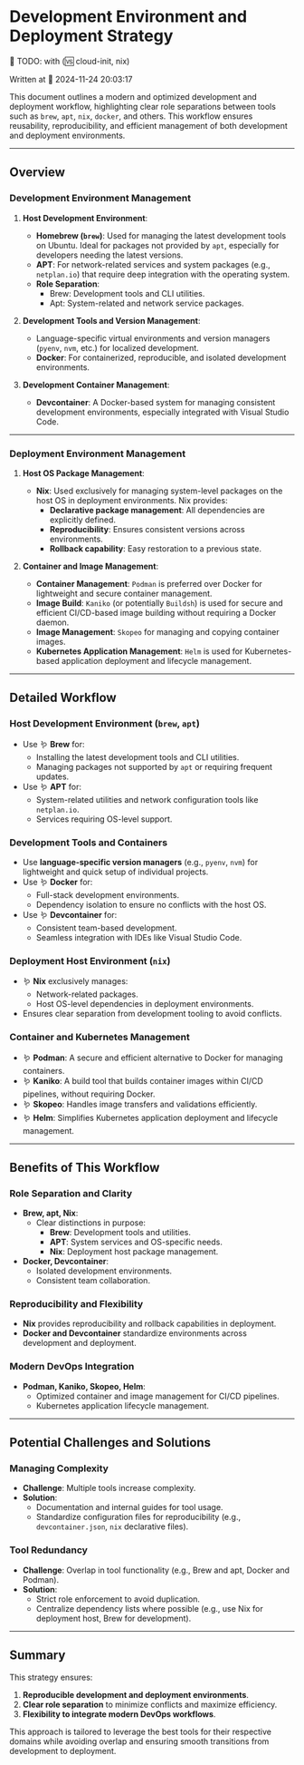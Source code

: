 # Development Environment and Deployment Strategy

📰 TODO: with (🆚 cloud-init, nix)

Written at 📅 2024-11-24 20:03:17

This document outlines a modern and optimized development and deployment workflow, highlighting clear role separations between tools such as `brew`, `apt`, `nix`, `docker`, and others. This workflow ensures reusability, reproducibility, and efficient management of both development and deployment environments.

---

## Overview

### Development Environment Management
1. **Host Development Environment**:
   - **Homebrew (`brew`)**: Used for managing the latest development tools on Ubuntu. Ideal for packages not provided by `apt`, especially for developers needing the latest versions.
   - **APT**: For network-related services and system packages (e.g., `netplan.io`) that require deep integration with the operating system.
   - **Role Separation**:
     - Brew: Development tools and CLI utilities.
     - Apt: System-related and network service packages.

2. **Development Tools and Version Management**:
   - Language-specific virtual environments and version managers (`pyenv`, `nvm`, etc.) for localized development.
   - **Docker**: For containerized, reproducible, and isolated development environments.

3. **Development Container Management**:
   - **Devcontainer**: A Docker-based system for managing consistent development environments, especially integrated with Visual Studio Code.

---

### Deployment Environment Management
1. **Host OS Package Management**:
   - **Nix**: Used exclusively for managing system-level packages on the host OS in deployment environments. Nix provides:
     - **Declarative package management**: All dependencies are explicitly defined.
     - **Reproducibility**: Ensures consistent versions across environments.
     - **Rollback capability**: Easy restoration to a previous state.

2. **Container and Image Management**:
   - **Container Management**: `Podman` is preferred over Docker for lightweight and secure container management.
   - **Image Build**: `Kaniko` (or potentially `Buildsh`) is used for secure and efficient CI/CD-based image building without requiring a Docker daemon.
   - **Image Management**: `Skopeo` for managing and copying container images.
   - **Kubernetes Application Management**: `Helm` is used for Kubernetes-based application deployment and lifecycle management.

---

## Detailed Workflow

### Host Development Environment (`brew`, `apt`)
- Use 🪱 **Brew** for:
  - Installing the latest development tools and CLI utilities.
  - Managing packages not supported by `apt` or requiring frequent updates.
- Use 🪱 **APT** for:
  - System-related utilities and network configuration tools like `netplan.io`.
  - Services requiring OS-level support.

### Development Tools and Containers
- Use **language-specific version managers** (e.g., `pyenv`, `nvm`) for lightweight and quick setup of individual projects.
- Use 🪱 **Docker** for:
  - Full-stack development environments.
  - Dependency isolation to ensure no conflicts with the host OS.
- Use 🪱 **Devcontainer** for:
  - Consistent team-based development.
  - Seamless integration with IDEs like Visual Studio Code.

### Deployment Host Environment (`nix`)
- 🪱 **Nix** exclusively manages:
  - Network-related packages.
  - Host OS-level dependencies in deployment environments.
- Ensures clear separation from development tooling to avoid conflicts.

### Container and Kubernetes Management
- 🪱 **Podman**: A secure and efficient alternative to Docker for managing containers.
- 🪱 **Kaniko**: A build tool that builds container images within CI/CD pipelines, without requiring Docker.
- 🪱 **Skopeo**: Handles image transfers and validations efficiently.
- 🪱 **Helm**: Simplifies Kubernetes application deployment and lifecycle management.

---

## Benefits of This Workflow

### Role Separation and Clarity
- **Brew, apt, Nix**:
  - Clear distinctions in purpose:
    - **Brew**: Development tools and utilities.
    - **APT**: System services and OS-specific needs.
    - **Nix**: Deployment host package management.
- **Docker, Devcontainer**:
  - Isolated development environments.
  - Consistent team collaboration.

### Reproducibility and Flexibility
- **Nix** provides reproducibility and rollback capabilities in deployment.
- **Docker and Devcontainer** standardize environments across development and deployment.

### Modern DevOps Integration
- **Podman, Kaniko, Skopeo, Helm**:
  - Optimized container and image management for CI/CD pipelines.
  - Kubernetes application lifecycle management.

---

## Potential Challenges and Solutions

### Managing Complexity
- **Challenge**: Multiple tools increase complexity.
- **Solution**:
  - Documentation and internal guides for tool usage.
  - Standardize configuration files for reproducibility (e.g., `devcontainer.json`, `nix` declarative files).

### Tool Redundancy
- **Challenge**: Overlap in tool functionality (e.g., Brew and apt, Docker and Podman).
- **Solution**:
  - Strict role enforcement to avoid duplication.
  - Centralize dependency lists where possible (e.g., use Nix for deployment host, Brew for development).

---

## Summary

This strategy ensures:
1. **Reproducible development and deployment environments**.
2. **Clear role separation** to minimize conflicts and maximize efficiency.
3. **Flexibility to integrate modern DevOps workflows**.

This approach is tailored to leverage the best tools for their respective domains while avoiding overlap and ensuring smooth transitions from development to deployment.

